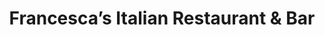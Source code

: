 ---
layout: info
type: Standard
title: Francesca’s Italian Restaurant & Bar
section: Bars & Bistros
logo: placeholder
ratings: $$$
phone: "7719898"
email: francesca@shantihavannah.com.vu
address: Havannah, North Efate
description: Located on the gorgeous calm waters of Havannah Harbour only 30 minutes from Port Vila. Smart casual authentic Italian food using fresh local produce, fish & meat, cold drinks and cocktails at the bar, sun lounges & relaxation massage in private booths.
---